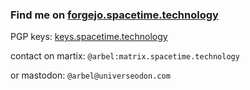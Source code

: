 ### Find me on [forgejo.spacetime.technology](https://forgejo.spacetime.technology/arbel?tab=activity)
PGP keys: [keys.spacetime.technology](https://keys.spacetime.technology/pks/lookup?search=arbel&fingerprint=on&op=index)

contact on martix: `@arbel:matrix.spacetime.technology`

or mastodon: `@arbel@universeodon.com`
<!--
**Arbel-arad/Arbel-arad** is a ✨ _special_ ✨ repository because its `README.md` (this file) appears on your GitHub profile.

Here are some ideas to get you started:

- 🔭 I’m currently working on ...
- 🌱 I’m currently learning ...
- 👯 I’m looking to collaborate on ...
- 🤔 I’m looking for help with ...
- 💬 Ask me about ...
- 📫 How to reach me: ...
- 😄 Pronouns: ...
- ⚡ Fun fact: ...
-->
